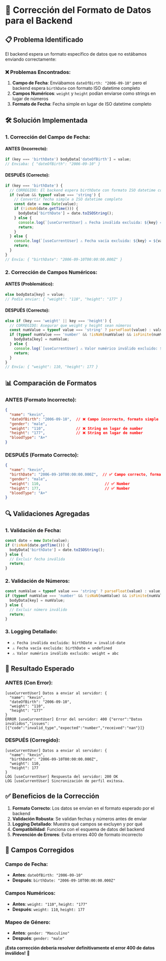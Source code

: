 # 🔧 Corrección del Formato de Datos para el Backend

## 📋 Problema Identificado

El backend espera un formato específico de datos que no estábamos enviando correctamente:

### **❌ Problemas Encontrados:**
1. **Campo de Fecha**: Enviábamos `dateOfBirth: "2006-09-10"` pero el backend espera `birthDate` con formato ISO datetime completo
2. **Campos Numéricos**: `weight` y `height` podían enviarse como strings en lugar de números
3. **Formato de Fecha**: Fecha simple en lugar de ISO datetime completo

## 🛠️ Solución Implementada

### **1. Corrección del Campo de Fecha:**

#### **ANTES (Incorrecto):**
```typescript
if (key === 'birthDate') bodyData['dateOfBirth'] = value;
// Enviaba: { "dateOfBirth": "2006-09-10" }
```

#### **DESPUÉS (Correcto):**
```typescript
if (key === 'birthDate') {
  // CORREGIDO: El backend espera birthDate con formato ISO datetime completo
  if (value && typeof value === 'string') {
    // Convertir fecha simple a ISO datetime completo
    const date = new Date(value);
    if (!isNaN(date.getTime())) {
      bodyData['birthDate'] = date.toISOString();
    } else {
      console.log(`[useCurrentUser] ⚠️ Fecha inválida excluida: ${key} = ${value}`);
      return;
    }
  } else {
    console.log(`[useCurrentUser] ⚠️ Fecha vacía excluida: ${key} = ${value}`);
    return;
  }
}
// Envía: { "birthDate": "2006-09-10T00:00:00.000Z" }
```

### **2. Corrección de Campos Numéricos:**

#### **ANTES (Problemático):**
```typescript
else bodyData[key] = value;
// Podía enviar: { "weight": "110", "height": "177" }
```

#### **DESPUÉS (Correcto):**
```typescript
else if (key === 'weight' || key === 'height') {
  // CORREGIDO: Asegurar que weight y height sean números
  const numValue = typeof value === 'string' ? parseFloat(value) : value;
  if (typeof numValue === 'number' && !isNaN(numValue) && isFinite(numValue)) {
    bodyData[key] = numValue;
  } else {
    console.log(`[useCurrentUser] ⚠️ Valor numérico inválido excluido: ${key} = ${value}`);
    return;
  }
}
// Envía: { "weight": 110, "height": 177 }
```

## 📊 Comparación de Formatos

### **ANTES (Formato Incorrecto):**
```json
{
  "name": "kevin",
  "dateOfBirth": "2006-09-10",  // ❌ Campo incorrecto, formato simple
  "gender": "male",
  "weight": "110",              // ❌ String en lugar de number
  "height": "177",              // ❌ String en lugar de number
  "bloodType": "A+"
}
```

### **DESPUÉS (Formato Correcto):**
```json
{
  "name": "kevin",
  "birthDate": "2006-09-10T00:00:00.000Z",  // ✅ Campo correcto, formato ISO
  "gender": "male",
  "weight": 110,                             // ✅ Number
  "height": 177,                             // ✅ Number
  "bloodType": "A+"
}
```

## 🔍 Validaciones Agregadas

### **1. Validación de Fecha:**
```typescript
const date = new Date(value);
if (!isNaN(date.getTime())) {
  bodyData['birthDate'] = date.toISOString();
} else {
  // Excluir fecha inválida
  return;
}
```

### **2. Validación de Números:**
```typescript
const numValue = typeof value === 'string' ? parseFloat(value) : value;
if (typeof numValue === 'number' && !isNaN(numValue) && isFinite(numValue)) {
  bodyData[key] = numValue;
} else {
  // Excluir número inválido
  return;
}
```

### **3. Logging Detallado:**
- `⚠️ Fecha inválida excluida: birthDate = invalid-date`
- `⚠️ Fecha vacía excluida: birthDate = undefined`
- `⚠️ Valor numérico inválido excluido: weight = abc`

## 🎯 Resultado Esperado

### **ANTES (Con Error):**
```
[useCurrentUser] Datos a enviar al servidor: {
  "name": "kevin",
  "dateOfBirth": "2006-09-10",
  "weight": "110",
  "height": "177"
}
ERROR [useCurrentUser] Error del servidor: 400 {"error":"Datos inválidos","issues":[{"code":"invalid_type","expected":"number","received":"nan"}]}
```

### **DESPUÉS (Corregido):**
```
[useCurrentUser] Datos a enviar al servidor: {
  "name": "kevin",
  "birthDate": "2006-09-10T00:00:00.000Z",
  "weight": 110,
  "height": 177
}
LOG [useCurrentUser] Respuesta del servidor: 200 OK
LOG [useCurrentUser] Sincronización de perfil exitosa.
```

## ✅ Beneficios de la Corrección

1. **Formato Correcto**: Los datos se envían en el formato esperado por el backend
2. **Validación Robusta**: Se validan fechas y números antes de enviar
3. **Logging Detallado**: Muestra qué campos se excluyen y por qué
4. **Compatibilidad**: Funciona con el esquema de datos del backend
5. **Prevención de Errores**: Evita errores 400 de formato incorrecto

## 🔧 Campos Corregidos

### **Campo de Fecha:**
- **Antes**: `dateOfBirth: "2006-09-10"`
- **Después**: `birthDate: "2006-09-10T00:00:00.000Z"`

### **Campos Numéricos:**
- **Antes**: `weight: "110"`, `height: "177"`
- **Después**: `weight: 110`, `height: 177`

### **Mapeo de Género:**
- **Antes**: `gender: "Masculino"`
- **Después**: `gender: "male"`

**¡Esta corrección debería resolver definitivamente el error 400 de datos inválidos!** 🚀
